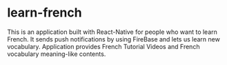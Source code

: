 # learn-french

This is an application built with React-Native for people who want to learn French. It sends push notifications by using FireBase and lets us learn new vocabulary. Application provides French Tutorial Videos and French vocabulary meaning-like contents.
